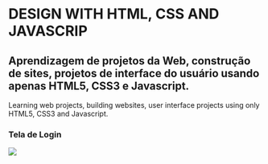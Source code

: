 # DESIGN WITH HTML, CSS AND JAVASCRIP

## Aprendizagem de projetos da Web, construção de sites, projetos de interface do usuário usando apenas HTML5, CSS3 e Javascript.
   Learning web projects, building websites, user interface projects using only HTML5, CSS3 and Javascript.


### Tela de Login
![](https://github.com/enivaldoqueiroz/Login-Form-Using-Only-HTML-CSS-N001/blob/main/M%C3%ADdia2.gif)
